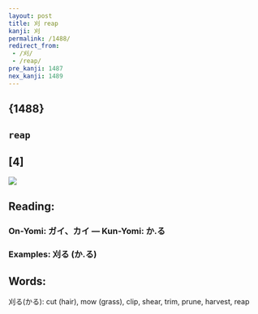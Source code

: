 ```yaml
---
layout: post
title: 刈 reap
kanji: 刈
permalink: /1488/
redirect_from:
 - /刈/
 - /reap/
pre_kanji: 1487
nex_kanji: 1489
---
```


## {1488}

## `reap`

## [4]

<div class="stroke"><img src="E58888.png" /></div>

## Reading:

### On-Yomi: ガイ、カイ &mdash; Kun-Yomi: か.る

### Examples: 刈る (か.る)

## Words:

刈る(かる): cut (hair), mow (grass), clip, shear, trim, prune, harvest, reap
